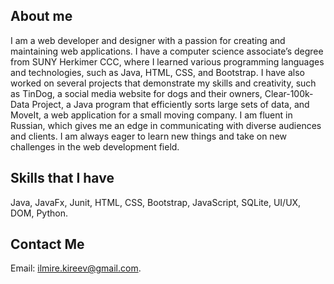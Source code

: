 ## About me
I am a web developer and designer with a passion for creating and maintaining web applications. 
I have a computer science associate’s degree from SUNY Herkimer CCC, where I learned various programming languages and technologies, such as Java, HTML, CSS, and Bootstrap. 
I have also worked on several projects that demonstrate my skills and creativity, such as TinDog, a social media website for dogs and their owners, 
Clear-100k-Data Project, a Java program that efficiently sorts large sets of data, and MoveIt, a web application for a small moving company. 
I am fluent in Russian, which gives me an edge in communicating with diverse audiences and clients. I am always eager to learn new things and take on new challenges in the web development field.

## Skills that I have
Java, JavaFx, Junit, HTML, CSS, Bootstrap, JavaScript, SQLite, UI/UX, DOM, Python.


## Contact Me
Email: ilmire.kireev@gmail.com.
